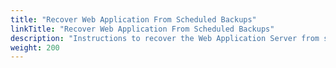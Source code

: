 ```yaml
---
title: "Recover Web Application From Scheduled Backups"
linkTitle: "Recover Web Application From Scheduled Backups"
description: "Instructions to recover the Web Application Server from scheduled backups."
weight: 200
---
```

